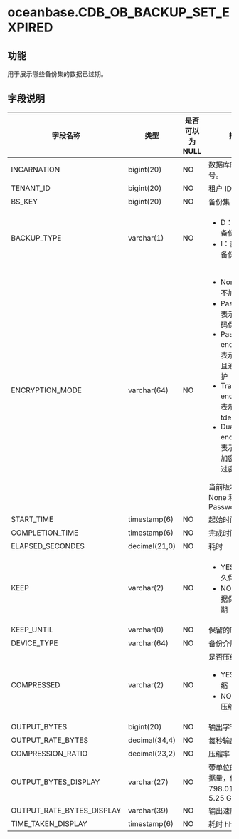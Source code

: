 oceanbase.CDB_OB_BACKUP_SET_EXPIRED 
========================================================



功能 
-----------

用于展示哪些备份集的数据已过期。

字段说明 
-------------



|         **字段名称**          |    **类型**     | **是否可以为 NULL** |                                                                                                                                                                                     **描述**                                                                                                                                                                                      |
|---------------------------|---------------|----------------|---------------------------------------------------------------------------------------------------------------------------------------------------------------------------------------------------------------------------------------------------------------------------------------------------------------------------------------------------------------------------------|
| INCARNATION               | bigint(20)    | NO             | 数据库的分身编号。                                                                                                                                                                                                                                                                                                                                                                       |
| TENANT_ID                 | bigint(20)    | NO             | 租户 ID                                                                                                                                                                                                                                                                                                                                                                           |
| BS_KEY                    | bigint(20)    | NO             | 备份集 ID                                                                                                                                                                                                                                                                                                                                                                          |
| BACKUP_TYPE               | varchar(1)    | NO             | <ul><li>D：表示全量备份</li><li>I：表示增量备份</li></ul>                                                                                                                                                                                                                                                                      |
| ENCRYPTION_MODE           | varchar(64)   | NO             |  <ul><li>None：表示不加密</li><li>Password：表示只使用密码保护</li><li>Password encryption：表示加密，并且通过密码保护</li><li>Transparent encryption：表示加使用了 tde 加密</li><li>Dual mode encryption：表示通过 tde 加密，并且通过密码保护</li></ul>   当前版本仅支持 None 和 Password |
| START_TIME                | timestamp(6)  | NO             | 起始时间                                                                                                                                                                                                                                                                                                                                                                            |
| COMPLETION_TIME           | timestamp(6)  | NO             | 完成时间                                                                                                                                                                                                                                                                                                                                                                            |
| ELAPSED_SECONDES          | decimal(21,0) | NO             | 耗时                                                                                                                                                                                                                                                                                                                                                                              |
| KEEP                      | varchar(2)    | NO             | <ul><li>YES：表示永久保留</li><li>NO：表示根据保留时间过期</li></ul>                                                                                                                                                                                                                                                               |
| KEEP_UNTIL                | varchar(0)    | NO             | 保留的时间                                                                                                                                                                                                                                                                                                                                                                           |
| DEVICE_TYPE               | varchar(64)   | NO             | 备份介质                                                                                                                                                                                                                                                                                                                                                                            |
| COMPRESSED                | varchar(2)    | NO             | 是否压缩：  <ul><li>YES：表示压缩</li><li>NO：表示不压缩</li></ul>                                                                                                                                                                                                                                              |
| OUTPUT_BYTES              | bigint(20)    | NO             | 输出字节数                                                                                                                                                                                                                                                                                                                                                                           |
| OUTPUT_RATE_BYTES         | decimal(34,4) | NO             | 每秒输出字节数                                                                                                                                                                                                                                                                                                                                                                         |
| COMPRESSION_RATIO         | decimal(23,2) | NO             | 压缩率                                                                                                                                                                                                                                                                                                                                                                             |
| OUTPUT_BYTES_DISPLAY      | varchar(27)   | NO             | 带单位的输出数据量，例如：798.01 M 或 5.25 G                                                                                                                                                                                                                                                                                                                                                  |
| OUTPUT_RATE_BYTES_DISPLAY | varchar(39)   | NO             | 输出速度                                                                                                                                                                                                                                                                                                                                                                            |
| TIME_TAKEN_DISPLAY        | timestamp(6)  | NO             | 耗时 hh:mm:ss                                                                                                                                                                                                                                                                                                                                                                     |



